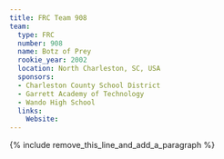 ```yaml
---
title: FRC Team 908
team:
  type: FRC
  number: 908
  name: Botz of Prey
  rookie_year: 2002
  location: North Charleston, SC, USA
  sponsors:
  - Charleston County School District
  - Garrett Academy of Technology
  - Wando High School
  links:
    Website:
---
```


{% include remove_this_line_and_add_a_paragraph %}